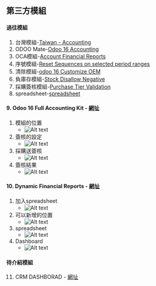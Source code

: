 ## 第三方模組
#### 過往模組
1. 台灣模組-[Taiwan - Accounting](https://apps.odoo.com/apps/modules/14.0/l10n_tw/)
2. ODOO Mate-[Odoo 16 Accounting](https://apps.odoo.com/apps/modules/16.0/om_account_accountant/)
3. OCA模組-[Account Financial Reports](https://apps.odoo.com/apps/modules/16.0/account_financial_report/)
4. 序號模組-[Reset Sequences on selected period ranges](https://apps.odoo.com/apps/modules/16.0/sequence_reset_period/)
5. 清除模組-[odoo 16 Customize OEM](https://apps.odoo.com/apps/modules/16.0/app_odoo_customize/)
6. 負庫存模組-[Stock Disallow Negative](https://apps.odoo.com/apps/modules/16.0/stock_no_negative/)
7. 採購簽核模組-[Purchase Tier Validation](https://apps.odoo.com/apps/modules/16.0/purchase_tier_validation/)
8. spreadsheet-[spreadsheet](https://github.com/OCA/spreadsheet)


#### 9. Odoo 16 Full Accounting Kit - [網址](https://apps.odoo.com/apps/modules/16.0/base_accounting_kit/)
1. 模組的位置
   + ![Alt text](https://github.com/ksharry/odoo-repository/blob/main/pic/E1111.png?raw=true)
2. 簽核的設定
   + ![Alt text](https://github.com/ksharry/odoo-repository/blob/main/pic/E1112.png?raw=true)
3. 採購送簽核
   + ![Alt text](https://github.com/ksharry/odoo-repository/blob/main/pic/E1113.png?raw=true)
4. 簽核結果
   + ![Alt text](https://github.com/ksharry/odoo-repository/blob/main/pic/E1114.png?raw=true)

#### 10. Dynamic Financial Reports - [網址](https://apps.odoo.com/apps/modules/16.0/dynamic_accounts_report/)
1. 加入spreadsheet
   + ![Alt text](https://github.com/ksharry/odoo-repository/blob/main/pic/E1115.png?raw=true)
2. 可以新增的位置
   + ![Alt text](https://github.com/ksharry/odoo-repository/blob/main/pic/E1116.png?raw=true)
3. spreadsheet
   + ![Alt text](https://github.com/ksharry/odoo-repository/blob/main/pic/E1117.png?raw=true)
4. Dashboard
   + ![Alt text](https://github.com/ksharry/odoo-repository/blob/main/pic/E1118.png?raw=true)


#### 待介紹模組
11. CRM DASHBORAD - [網址](https://apps.odoo.com/apps/modules/16.0/crm_dashboard/)
